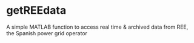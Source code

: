 # getREEdata
A simple MATLAB function to access real time &amp; archived data from REE, the Spanish power grid operator
